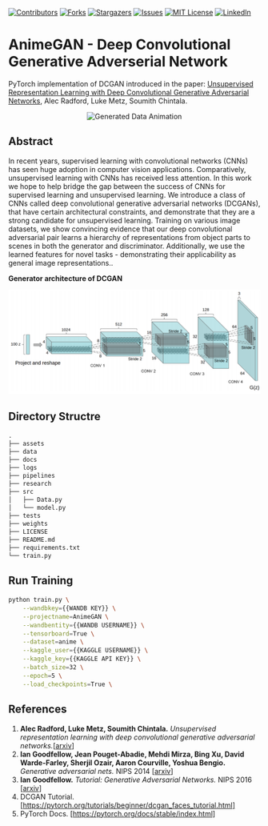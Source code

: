 [![Contributors][contributors-shield]][contributors-url]
[![Forks][forks-shield]][forks-url]
[![Stargazers][stars-shield]][stars-url]
[![Issues][issues-shield]][issues-url]
[![MIT License][license-shield]][license-url]
[![LinkedIn][linkedin-shield]][linkedin-url]

# AnimeGAN - Deep Convolutional Generative Adverserial Network

PyTorch implementation of DCGAN introduced in the paper: [Unsupervised Representation Learning with Deep Convolutional 
Generative Adversarial Networks](https://arxiv.org/abs/1511.06434), Alec Radford, Luke Metz, Soumith Chintala.

<p align="center">
<img src="assets/outgif.gif" title="Generated Data Animation" alt="Generated Data Animation">
</p>

## Abstract

In recent years, supervised learning with convolutional networks (CNNs) has
seen huge adoption in computer vision applications. Comparatively, unsupervised
learning with CNNs has received less attention. In this work we hope to help
bridge the gap between the success of CNNs for supervised learning and unsupervised learning. We introduce a class of CNNs called deep convolutional generative
adversarial networks (DCGANs), that have certain architectural constraints, and
demonstrate that they are a strong candidate for unsupervised learning. Training
on various image datasets, we show convincing evidence that our deep convolutional adversarial pair learns a hierarchy of representations from object parts to
scenes in both the generator and discriminator. Additionally, we use the learned
features for novel tasks - demonstrating their applicability as general image representations..

**Generator architecture of DCGAN**

<p align="center">
<img src="assets/DCGAN.png" title="DCGAN Generator" alt="DCGAN Generator">
</p>

## Directory Structre

```
.
├── assets
├── data
├── docs
├── logs
├── pipelines
├── research
├── src
│   ├── Data.py
│   └── model.py
├── tests
├── weights
├── LICENSE
├── README.md
├── requirements.txt
└── train.py

```

## Run Training

```sh
python train.py \
    --wandbkey={{WANDB KEY}} \
    --projectname=AnimeGAN \
    --wandbentity={{WANDB USERNAME}} \
    --tensorboard=True \
    --dataset=anime \
    --kaggle_user={{KAGGLE USERNAME}} \
    --kaggle_key={{KAGGLE API KEY}} \
    --batch_size=32 \
    --epoch=5 \
    --load_checkpoints=True \

```


## References
1. **Alec Radford, Luke Metz, Soumith Chintala.** *Unsupervised representation learning with deep convolutional 
generative adversarial networks.*[[arxiv](https://arxiv.org/abs/1511.06434)]
2. **Ian Goodfellow, Jean Pouget-Abadie, Mehdi Mirza, Bing Xu, David Warde-Farley, 
Sherjil Ozair, Aaron Courville, Yoshua Bengio.** *Generative adversarial nets.* NIPS 2014 [[arxiv](https://arxiv.org/abs/1406.2661)]
3. **Ian Goodfellow.** *Tutorial: Generative Adversarial Networks.* NIPS 2016 [[arxiv](https://arxiv.org/abs/1701.00160)]
4. DCGAN Tutorial. [https://pytorch.org/tutorials/beginner/dcgan_faces_tutorial.html]
5. PyTorch Docs. [https://pytorch.org/docs/stable/index.html]



<!--
*** Thanks for checking out the Best-README-Template. If you have a suggestion
*** that would make this better, please fork the repo and create a pull request
*** or simply open an issue with the tag "enhancement".
*** Thanks again! Now go create something AMAZING! :D
-->



<!-- PROJECT SHIELDS -->
<!--
*** I'm using markdown "reference style" links for readability.
*** Reference links are enclosed in brackets [ ] instead of parentheses ( ).
*** See the bottom of this document for the declaration of the reference variables
*** for contributors-url, forks-url, etc. This is an optional, concise syntax you may use.
*** https://www.markdownguide.org/basic-syntax/#reference-style-links
-->




<!-- MARKDOWN LINKS & IMAGES -->
<!-- https://www.markdownguide.org/basic-syntax/#reference-style-links -->
[contributors-shield]: https://img.shields.io/github/contributors/rohitkuk/AnimeGAN.svg?style=for-the-badge
[contributors-url]: https://github.com/rohitkuk/AnimeGAN/graphs/contributors
[forks-shield]: https://img.shields.io/github/forks/rohitkuk/AnimeGAN.svg?style=for-the-badge
[forks-url]: https://github.com/rohitkuk/AnimeGAN/network/members
[stars-shield]: https://img.shields.io/github/stars/rohitkuk/AnimeGAN.svg?style=for-the-badge
[stars-url]: https://github.com/rohitkuk/AnimeGAN/stargazers
[issues-shield]: https://img.shields.io/github/issues/rohitkuk/AnimeGAN.svg?style=for-the-badge
[issues-url]: https://github.com/rohitkuk/AnimeGAN/issues
[license-shield]: https://img.shields.io/github/license/rohitkuk/AnimeGAN.svg?style=for-the-badge
[license-url]: https://github.com/rohitkuk/AnimeGAN/blob/master/LICENSE.txt
[linkedin-shield]: https://img.shields.io/badge/-LinkedIn-black.svg?style=for-the-badge&logo=linkedin&colorB=555
[linkedin-url]: https://linkedin.com/in/othneildrew
[product-screenshot]: images/screenshot.png